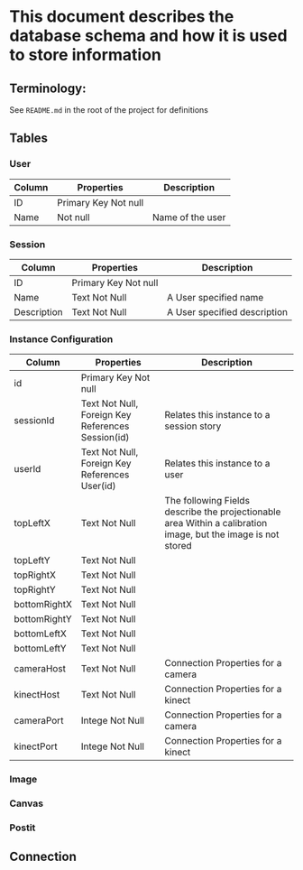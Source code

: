 # This document describes the database schema and how it is used to store information

## Terminology:
See ```README.md``` in the root of the project for definitions

## Tables

### User

Column | Properties           | Description
-------|----------------------|------------
ID     | Primary Key Not null |
Name   | Not null             | Name of the user

### Session

Column      | Properties           | Description
------------|----------------------|------------
ID          | Primary Key Not null |
Name        | Text Not Null        | A User specified name
Description | Text Not Null        | A User specified description

### Instance Configuration

Column       | Properties                                        | Description
-------------|---------------------------------------------------|------------
id           | Primary Key Not null                              |
sessionId    | Text Not Null, Foreign Key References Session(id) | Relates this instance to a session story
userId       | Text Not Null, Foreign Key References User(id)    | Relates this instance to a user
topLeftX     | Text Not Null                                     | The following Fields describe the projectionable area Within a calibration image, but the image is not stored
topLeftY     | Text Not Null                                     | 
topRightX    | Text Not Null                                     |
topRightY    | Text Not Null                                     |
bottomRightX | Text Not Null                                     |
bottomRightY | Text Not Null                                     |
bottomLeftX  | Text Not Null                                     |
bottomLeftY  | Text Not Null                                     |
cameraHost   | Text Not Null                                     | Connection Properties for a camera
kinectHost   | Text Not Null                                     | Connection Properties for a kinect
cameraPort   | Intege Not Null                                   | Connection Properties for a camera
kinectPort   | Intege Not Null                                   | Connection Properties for a kinect

### Image

### Canvas

### Postit

## Connection
